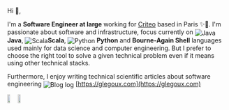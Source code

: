 Hi 👋,

I'm a **Software Engineer at large** working for [Criteo](https://www.criteo.com) based in Paris ✨🗼. I'm passionate about software and infrastructure, focus currently on <img src="https://glegoux.com/_static/common/img/java.png" alt="Java" valign="middle"/> **Java**, <img src="https://glegoux.com/_static/common/img/scala.png" alt="Scala" valign="middle"/>**Scala**, <img src="https://glegoux.com/_static/common/img/python.png" alt="Python" valign="middle"/> **Python** and **Bourne-Again Shell** languages used mainly for data science and computer engineering. But I prefer to choose the right tool to solve a given technical problem even if it means using other technical stacks.

Furthermore, I enjoy writing technical scientific articles about software engineering <img src="https://glegoux.com/favicon.ico?v=1" alt="Blog log" valign="middle"/> [https://glegoux.com](https://glegoux.com)

<div style="display: inline-flex; justify-content: space-between; align-items: center;">
  <img width="40%" src="https://github-readme-stats.vercel.app/api?username=glegoux&count_private=true&show_icons=true"/>
  <img width="40%" src="https://github-readme-stats.vercel.app/api/top-langs/?username=glegoux&layout=compact&count_private=true&hide=css,scss,html,jupyter%20notebook,vim%20script,makefile,ruby,dockerfile"/>
</div>
